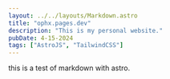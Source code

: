 ```yaml
---
layout: ../../layouts/Markdown.astro
title: "ophx.pages.dev"
description: "This is my personal website."
pubDate: 4-15-2024
tags: ["AstroJS", "TailwindCSS"]
---
```


this is a test of markdown with astro.